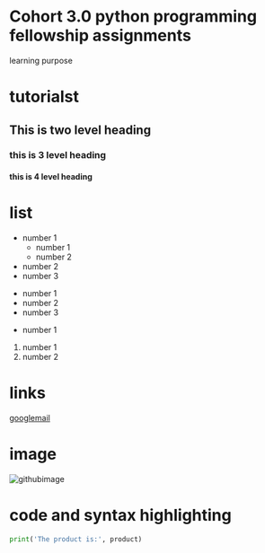 # Cohort 3.0 python programming fellowship assignments
 learning purpose
 #  tutorialst
 
 ## This is two level heading

 
 ### this is 3 level heading
 
 #### this is 4 level heading
 
# list

* number 1
  - number 1
  - number 2
* number 2
* number 3

+ number 1
+ number 2
+ number 3
- number 1
 
1. number 1
2. number 2

# links
[googlemail](https://www.google.com)

# image
![githubimage](https://img.freepik.com/free-vector/modern-decorative-floral-background-with-sketchy-style_1035-19223.jpg?semt=ais_hybrid)

# code and syntax highlighting

```python
print('The product is:', product)
```

 
      
